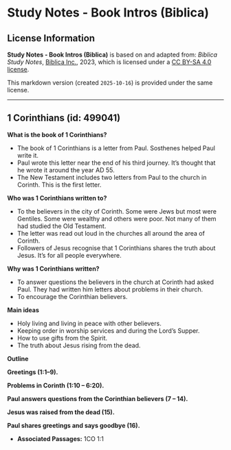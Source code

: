 # Study Notes - Book Intros (Biblica)

## License Information

**Study Notes - Book Intros (Biblica)** is based on and adapted from: _Biblica Study Notes_, [Biblica Inc.](https://www.biblica.com/), 2023, which is licensed under a [CC BY-SA 4.0 license](https://creativecommons.org/licenses/by-sa/4.0/legalcode.en).

This markdown version (created `2025-10-16`) is provided under the same license.



--------------------------------

## 1 Corinthians (id: 499041)

**What is the book of 1 Corinthians?**

* The book of 1 Corinthians is a letter from Paul. Sosthenes helped Paul write it.
* Paul wrote this letter near the end of his third journey. It’s thought that he wrote it around the year AD 55\.
* The New Testament includes two letters from Paul to the church in Corinth. This is the first letter.

**Who was 1 Corinthians written to?**

* To the believers in the city of Corinth. Some were Jews but most were Gentiles. Some were wealthy and others were poor. Not many of them had studied the Old Testament.
* The letter was read out loud in the churches all around the area of Corinth.
* Followers of Jesus recognise that 1 Corinthians shares the truth about Jesus. It’s for all people everywhere.

**Why was 1 Corinthians written?**

* To answer questions the believers in the church at Corinth had asked Paul. They had written him letters about problems in their church.
* To encourage the Corinthian believers.

**Main ideas**

* Holy living and living in peace with other believers.
* Keeping order in worship services and during the Lord’s Supper.
* How to use gifts from the Spirit.
* The truth about Jesus rising from the dead.

**Outline**

**Greetings (1:1–9\).**

**Problems in Corinth (1:10 – 6:20\).**

**Paul answers questions from the Corinthian believers (7 – 14\).**

**Jesus was raised from the dead (15\).**

**Paul shares greetings and says goodbye (16\).**

* **Associated Passages:** 1CO 1:1

